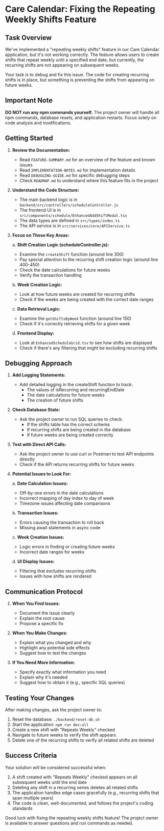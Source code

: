 # Care Calendar: Fixing the Repeating Weekly Shifts Feature

## Task Overview

We've implemented a "repeating weekly shifts" feature in our Care Calendar application, but it's not working correctly. The feature allows users to create shifts that repeat weekly until a specified end date, but currently, the recurring shifts are not appearing on subsequent weeks.

Your task is to debug and fix this issue. The code for creating recurring shifts is in place, but something is preventing the shifts from appearing on future weeks.

## Important Note

**DO NOT run any npm commands yourself.** The project owner will handle all npm commands, database resets, and application restarts. Focus solely on code analysis and modifications.

## Getting Started

1. **Review the Documentation:**
   - Read `FEATURE-SUMMARY.md` for an overview of the feature and known issues
   - Read `IMPLEMENTATION-NOTES.md` for implementation details
   - Read `DEBUGGING-GUIDE.md` for specific debugging steps
   - Check `ROADMAP.md` to understand where this feature fits in the project

2. **Understand the Code Structure:**
   - The main backend logic is in `backend/src/controllers/scheduleController.js`
   - The frontend UI is in `src/components/schedule/EnhancedAddShiftModal.tsx`
   - The data types are defined in `src/types/index.ts`
   - The API service is in `src/services/core/APIService.ts`

3. **Focus on These Key Areas:**

   a. **Shift Creation Logic (scheduleController.js):**
   - Examine the `createShift` function (around line 300)
   - Pay special attention to the recurring shift creation logic (around line 400-450)
   - Check the date calculations for future weeks
   - Verify the transaction handling

   b. **Week Creation Logic:**
   - Look at how future weeks are created for recurring shifts
   - Check if the weeks are being created with the correct date ranges

   c. **Data Retrieval Logic:**
   - Examine the `getShiftsByWeek` function (around line 150)
   - Check if it's correctly retrieving shifts for a given week

   d. **Frontend Display:**
   - Look at `EnhancedScheduleGrid.tsx` to see how shifts are displayed
   - Check if there's any filtering that might be excluding recurring shifts

## Debugging Approach

1. **Add Logging Statements:**
   - Add detailed logging in the createShift function to track:
     - The values of isRecurring and recurringEndDate
     - The date calculations for future weeks
     - The creation of future shifts

2. **Check Database State:**
   - Ask the project owner to run SQL queries to check:
     - If the shifts table has the correct schema
     - If recurring shifts are being created in the database
     - If future weeks are being created correctly

3. **Test with Direct API Calls:**
   - Ask the project owner to use curl or Postman to test API endpoints directly
   - Check if the API returns recurring shifts for future weeks

4. **Potential Issues to Look For:**

   a. **Date Calculation Issues:**
   - Off-by-one errors in the date calculations
   - Incorrect mapping of day index to day of week
   - Timezone issues affecting date comparisons

   b. **Transaction Issues:**
   - Errors causing the transaction to roll back
   - Missing await statements in async code

   c. **Week Creation Issues:**
   - Logic errors in finding or creating future weeks
   - Incorrect date ranges for weeks

   d. **UI Display Issues:**
   - Filtering that excludes recurring shifts
   - Issues with how shifts are rendered

## Communication Protocol

1. **When You Find Issues:**
   - Document the issue clearly
   - Explain the root cause
   - Propose a specific fix

2. **When You Make Changes:**
   - Explain what you changed and why
   - Highlight any potential side effects
   - Suggest how to test the changes

3. **If You Need More Information:**
   - Specify exactly what information you need
   - Explain why it's needed
   - Suggest how to obtain it (e.g., specific SQL queries)

## Testing Your Changes

After making changes, ask the project owner to:

1. Reset the database: `./backend/reset-db.sh`
2. Start the application: `npm run dev:all`
3. Create a new shift with "Repeats Weekly" checked
4. Navigate to future weeks to verify the shift appears
5. Delete one of the recurring shifts to verify all related shifts are deleted

## Success Criteria

Your solution will be considered successful when:

1. A shift created with "Repeats Weekly" checked appears on all subsequent weeks until the end date
2. Deleting any shift in a recurring series deletes all related shifts
3. The application handles edge cases gracefully (e.g., recurring shifts that span multiple years)
4. The code is clean, well-documented, and follows the project's coding standards

Good luck with fixing the repeating weekly shifts feature! The project owner is available to answer questions and run commands as needed.
